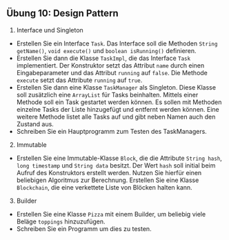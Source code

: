 ## Übung 10: Design Pattern

1. Interface und Singleton
- Erstellen Sie ein Interface `Task`. Das Interface soll die Methoden `String getName()`, `void execute()` und `boolean isRunning()` definieren.
- Erstellen Sie dann die Klasse `TaskImpl`, die das Interface `Task` implementiert. Der Konstruktor setzt das Attribut `name` durch einen Eingabeparameter und das Attribut `running` auf `false`.
 Die Methode `execute` setzt das Attribute `running` auf `true`.
- Erstellen Sie dann eine Klasse `TaskManager` als Singleton.
Diese Klasse soll zusätzlich eine `ArrayList` für Tasks beinhalten. Mittels einer Methode soll ein Task gestartet werden können. Es sollen mit Methoden einzelne Tasks der Liste hinzugefügt und entfernt werden können. Eine weitere Methode listet alle Tasks auf und gibt neben Namen auch den Zustand aus.
- Schreiben Sie ein Hauptprogramm zum Testen des TaskManagers.

2. Immutable
-  Erstellen Sie eine Immutable-Klasse `Block`, die die Attribute `String hash`, `long timestamp` und `String data` besitzt. Der Wert `hash` soll initial beim Aufruf des Konstruktors erstellt werden. Nutzen Sie hierfür einen beliebigen Algoritmus zur Berechnung. Erstellen Sie eine Klasse `Blockchain`, die eine verkettete Liste von Blöcken halten kann.

3. Builder
- Erstellen Sie eine Klasse `Pizza` mit einem Builder, um beliebig viele Beläge `toppings` hinzuzufügen.
- Schreiben Sie ein Programm um dies zu testen.